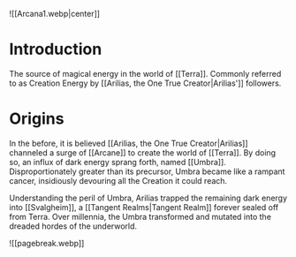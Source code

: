 ![[Arcana1.webp|center]]

# Introduction
The source of magical energy in the world of [[Terra]]. Commonly referred to as Creation Energy by [[Arilias, the One True Creator|Arilias']] followers.

# Origins
In the before, it is believed [[Arilias, the One True Creator|Arilias]] channeled a surge of [[Arcane]] to create the world of [[Terra]]. By doing so, an influx of dark energy sprang forth, named [[Umbra]]. Disproportionately greater than its precursor, Umbra became like a rampant cancer, insidiously devouring all the Creation it could reach.

Understanding the peril of Umbra, Arilias trapped the remaining dark energy into [[Svalgheim]], a [[Tangent Realms|Tangent Realm]] forever sealed off from Terra. Over millennia, the Umbra transformed and mutated into the dreaded hordes of the underworld.

![[pagebreak.webp]]
